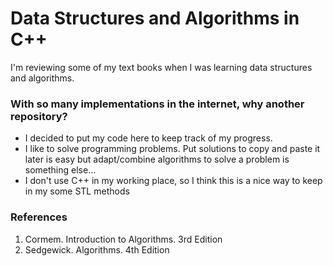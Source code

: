 Data Structures and Algorithms in C++
==============================

I'm reviewing some of my text books when I was learning data structures and algorithms.

### With so many implementations in the internet, why another repository?

* I decided to put my code here to keep track of my progress.
* I like to solve programming problems. Put solutions to copy and paste it later
  is easy but adapt/combine algorithms to solve a problem is something else...
* I don't use C++ in my working place, so I think this is a nice way to keep in my some STL methods

### References

1. Cormem. Introduction to Algorithms. 3rd Edition
2. Sedgewick. Algorithms. 4th Edition
